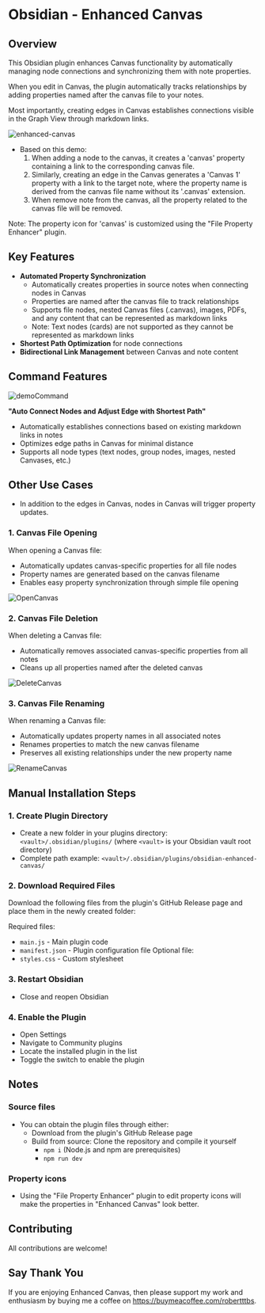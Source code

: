 # Obsidian - Enhanced Canvas
## Overview

This Obsidian plugin enhances Canvas functionality by automatically managing node connections and synchronizing them with note properties. 

When you edit in Canvas, the plugin automatically tracks relationships by adding properties named after the canvas file to your notes. 

Most importantly, creating edges in Canvas establishes connections visible in the Graph View through markdown links.

![enhanced-canvas](./Attachments/demo.gif)

- Based on this demo:
  1. When adding a node to the canvas, it creates a 'canvas' property containing a link to the corresponding canvas file.
  2. Similarly, creating an edge in the Canvas generates a 'Canvas 1' property with a link to the target note, where the property name is derived from the canvas file name without its '.canvas' extension.
  3. When remove note from the canvas, all the property related to the canvas file will be removed.

Note: The property icon for 'canvas' is customized using the "File Property Enhancer" plugin.

## Key Features

- **Automated Property Synchronization**
  - Automatically creates properties in source notes when connecting nodes in Canvas
  - Properties are named after the canvas file to track relationships
  - Supports file nodes, nested Canvas files (.canvas), images, PDFs, and any content that can be represented as markdown links
  - Note: Text nodes (cards) are not supported as they cannot be represented as markdown links
- **Shortest Path Optimization** for node connections
- **Bidirectional Link Management** between Canvas and note content

## Command Features


![demoCommand](./Attachments/demoCommand.gif)

**"Auto Connect Nodes and Adjust Edge with Shortest Path"**
- Automatically establishes connections based on existing markdown links in notes
- Optimizes edge paths in Canvas for minimal distance
- Supports all node types (text nodes, group nodes, images, nested Canvases, etc.)

## Other Use Cases

- In addition to the edges in Canvas, nodes in Canvas will trigger property updates.



### 1. Canvas File Opening
When opening a Canvas file:
- Automatically updates canvas-specific properties for all file nodes
- Property names are generated based on the canvas filename
- Enables easy property synchronization through simple file opening

![OpenCanvas](./Attachments/OpenCanvas.gif)

### 2. Canvas File Deletion
When deleting a Canvas file:
- Automatically removes associated canvas-specific properties from all notes
- Cleans up all properties named after the deleted canvas

![DeleteCanvas](./Attachments/DeleteCanvas.gif)

### 3. Canvas File Renaming
When renaming a Canvas file:
- Automatically updates property names in all associated notes
- Renames properties to match the new canvas filename
- Preserves all existing relationships under the new property name

![RenameCanvas](./Attachments/RenameCanvas.gif)



## Manual Installation Steps

### 1. Create Plugin Directory
- Create a new folder in your plugins directory: `<vault>/.obsidian/plugins/`
  (where `<vault>` is your Obsidian vault root directory)
- Complete path example: `<vault>/.obsidian/plugins/obsidian-enhanced-canvas/`

### 2. Download Required Files
Download the following files from the plugin's GitHub Release page and place them in the newly created folder:

Required files:
- `main.js` - Main plugin code
- `manifest.json` - Plugin configuration file
Optional file:
- `styles.css` - Custom stylesheet

### 3. Restart Obsidian
- Close and reopen Obsidian

### 4. Enable the Plugin
- Open Settings
- Navigate to Community plugins
- Locate the installed plugin in the list
- Toggle the switch to enable the plugin

## Notes

### Source files
- You can obtain the plugin files through either:
  	- Download from the plugin's GitHub Release page
	- Build from source: Clone the repository and compile it yourself
		- `npm i` (Node.js and npm are prerequisites)
		- `npm run dev`

### Property icons

- Using the "File Property Enhancer" plugin to edit property icons will make the properties in "Enhanced Canvas" look better.


## Contributing

All contributions are welcome! 

## Say Thank You
If you are enjoying Enhanced Canvas, then please support my work and enthusiasm by buying me a coffee on https://buymeacoffee.com/robertttbs.
